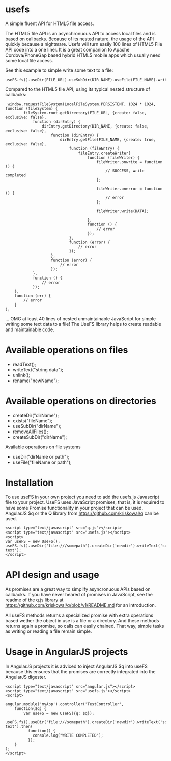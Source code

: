 usefs
=====

A simple fluent API for HTML5 file access.


The HTML5 file API is an asynchronuous API to access local files and is based on callbacks. Because of its nested nature, the usage of the API quickly because a nightmare. Usefs will turn easily 100 lines of HTML5 File API code into a one liner. It is a great companion to Apache Cordova/PhoneGap based hybrid HTML5 mobile apps which usually need some local file access.

See this example to simple write some text  to a file:
```
useFS.fs().useDir(FILE_URL).useSubDir(DIR_NAME).useFile(FILE_NAME).writeText(DATA);
```

Compared to the HTML5 file API, using its typical nested structure of callbacks:
```
 window.requestFileSystem(LocalFileSystem.PERSISTENT, 1024 * 1024, function (fileSystem) {
        fileSystem.root.getDirectory(FILE_URL, {create: false, exclusive: false},
            function (dirEntry) {
                dirEntry.getDirectory(DIR_NAME, {create: false, exclusive: false},
                    function (dirEntry) {
                        dirEntry.getFile(FILE_NAME, {create: true, exclusive: false},
                            function (fileEntry) {
                                fileEntry.createWriter(
                                    function (fileWriter) {
                                        fileWriter.onwrite = function () {
                                            // SUCCESS, write completed
                                        };

                                        fileWriter.onerror = function () {
                                            // error
                                        };

                                        fileWriter.write(DATA);

                                    },
                                    function () {
                                        // error
                                    });
                            },
                            function (error) {
                                // error
                            });
                    },
                    function (error) {
                        // error
                    });
            },
            function () {
                // error
            });
    },
    function (err) {
        // error
    }
);
```

... OMG at least 40 lines of nested unmaintainable JavaScript for simple writing some text data to a file! The UseFS library helps to create readable and maintainable code.

Available operations on files
=========


  - readText();
  - writeText("string data");
  - unlink();
  - rename("newName");



Available operations on directories
=======

  - createDir("dirName");
  - exists("fileName");
  - useSubDir("dirName");
  - removeAllFiles();
  - createSubDir("dirName");
  
Available operations on file systems

  - useDir("dirName or path");
  - useFile("fileName or path");

Installation
==

To use useFS in your own project you need to add the usefs.js Javascript file to your project. UseFS uses JavaScript promises, that is, it is required to have some Promise functionality in your project that can be used. AngularJS $q or the Q library from https://github.com/kriskowal/q can be used.

```
<script type="text/javascript" src="q.js"></script>
<script type="text/javascript" src="usefs.js"></script>
<script>
var useFS = new UseFS();
useFS.fs().useDir('file:///somepath').createDir('newdir').writeText('some text');
</script>
```


API design and usage
==

As promises are a great way to simplify asyncronuous APIs based on callbacks. If you have never heared of promises in JavaScript, see the readme of the q.js library at https://github.com/kriskowal/q/blob/v1/README.md for an introduction. 

All useFS methods returns a specialized promise with extra operations based wether the object in use is a file or a directory. And these methods returns again a promise, so calls can easily chained. That way, simple tasks as writing or reading a file remain simple.


Usage in AngularJS projects
==

In AngularJS projects it is adviced to inject AngularJS $q into useFS because this ensures that the promises are correctly integrated into the AngularJS digester.

```
<script type="text/javascript" src="angular.js"></script>
<script type="text/javascript" src="usefs.js"></script>
<script>

angular.module('myApp').controller('TestController', 
    function($q) {
        var useFS = new UseFS({q: $q});
        useFS.fs().useDir('file:///somepath').createDir('newdir').writeText('some text').then(
          function() {
            console.log("WRITE COMPLETED");
          });
    }
);
</script>
```









